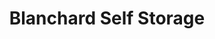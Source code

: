 ---
title: "Blanchard Self Storage"
url: /shreveport/blanchard-self-storage/
shop: storage rental
---